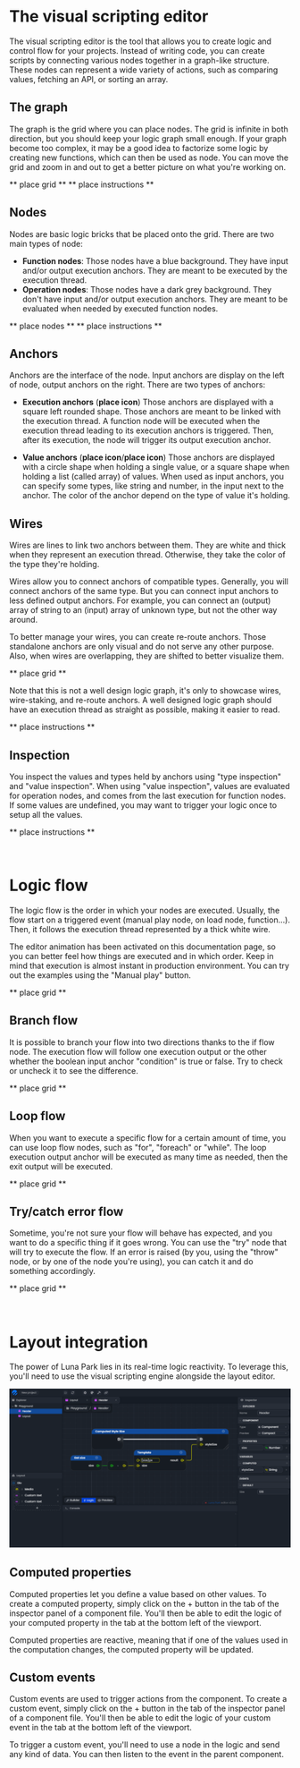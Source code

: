 # The visual scripting editor

The visual scripting editor is the tool that allows you to create logic and control flow for your projects. Instead of writing code, you can create scripts by connecting various nodes together in a graph-like structure. These nodes can represent a wide variety of actions, such as comparing values, fetching an API, or sorting an array.

## The graph

The graph is the grid where you can place nodes. The grid is infinite in both direction, but you should keep your logic graph small enough. If your graph become too complex, it may be a good idea to factorize some logic by creating new functions, which can then be used as node. You can move the grid and zoom in and out to get a better picture on what you're working on.

** place grid **
** place instructions **

## Nodes

Nodes are basic logic bricks that be placed onto the grid. There are two main types of node:

- **Function nodes**: Those nodes have a blue background. They have input and/or output execution anchors. They are meant to be executed by the execution thread.
- **Operation nodes**: Those nodes have a dark grey background. They don't have input and/or output execution anchors. They are meant to be evaluated when needed by executed function nodes.

** place nodes **
** place instructions **

## Anchors

Anchors are the interface of the node. Input anchors are display on the left of node, output anchors on the right. There are two types of anchors:

- **Execution anchors** (**place icon**)
  Those anchors are displayed with a square left rounded shape. Those anchors are meant to be linked with the execution thread. A function node will be executed when the execution thread leading to its execution anchors is triggered. Then, after its execution, the node will trigger its output execution anchor.

- **Value anchors** (**place icon**/**place icon**)
  Those anchors are displayed with a circle shape when holding a single value, or a square shape when holding a list (called array) of values. When used as input anchors, you can specify some types, like string and number, in the input next to the anchor. The color of the anchor depend on the type of value it's holding.

<script setup lang="ts">
import { visualScriptingEditorTableData } from '../../tables-data'
</script>

<TypeTable
:columns="[
{ title: 'Type', key: 'type' },
{ title: 'Example', key: 'example' },
{ title: 'Type', key: 'type2' },
{ title: 'Example', key: 'example2' }
]"
:rows="visualScriptingEditorTableData"
/>

## Wires

Wires are lines to link two anchors between them. They are white and thick when they represent an execution thread. Otherwise, they take the color of the type they're holding.

Wires allow you to connect anchors of compatible types. Generally, you will connect anchors of the same type. But you can connect input anchors to less defined output anchors. For example, you can connect an (output) array of string to an (input) array of unknown type, but not the other way around.

To better manage your wires, you can create re-route anchors. Those standalone anchors are only visual and do not serve any other purpose. Also, when wires are overlapping, they are shifted to better visualize them. 

** place grid **

Note that this is not a well design logic graph, it's only to showcase wires, wire-staking, and re-route anchors. A well designed logic graph should have an execution thread as straight as possible, making it easier to read. 

** place instructions **

## Inspection

You inspect the values and types held by anchors using "type inspection" and "value inspection". When using "value inspection", values are evaluated for operation nodes, and comes from the last execution for function nodes. If some values are undefined, you may want to trigger your logic once to setup all the values. 

** place instructions **

<br>

# Logic flow

The logic flow is the order in which your nodes are executed. Usually, the flow start on a triggered event (manual play node, on load node, function...). Then, it follows the execution thread represented by a thick white wire.

The editor animation has been activated on this documentation page, so you can better feel how things are executed and in which order. Keep in mind that execution is almost instant in production environment. You can try out the examples using the "Manual play" button. 

** place grid **

## Branch flow

It is possible to branch your flow into two directions thanks to the if flow node. The execution flow will follow one execution output or the other whether the boolean input anchor "condition" is true or false. Try to check or uncheck it to see the difference. 

** place grid **

## Loop flow

When you want to execute a specific flow for a certain amount of time, you can use loop flow nodes, such as "for", "foreach" or "while". The loop execution output anchor will be executed as many time as needed, then the exit output will be executed. 

** place grid **

## Try/catch error flow

Sometime, you're not sure your flow will behave has expected, and you want to do a specific thing if it goes wrong. You can use the "try" node that will try to execute the flow. If an error is raised (by you, using the "throw" node, or by one of the node you're using), you can catch it and do something accordingly. 

** place grid **

<br>

# Layout integration

The power of Luna Park lies in its real-time logic reactivity. To leverage this, you'll need to use the visual scripting engine alongside the layout editor. 

![Screenshot of the Luna Park editor](../../assets/visual-scripting/layout-integration/screen1.png)

## Computed properties

Computed properties let you define a value based on other values. To create a computed property, simply click on the + button in the <Highlight text="computed"/> tab of the inspector panel of a component file. You'll then be able to edit the logic of your computed property in the <Highlight text="logic"/> tab at the bottom left of the viewport.

Computed properties are reactive, meaning that if one of the values used in the computation changes, the computed property will be updated. 

## Custom events

Custom events are used to trigger actions from the component. To create a custom event, simply click on the + button in the <Highlight text="events"/> tab of the inspector panel of a component file. You'll then be able to edit the logic of your custom event in the <Highlight text="logic"/> tab at the bottom left of the viewport.

To trigger a custom event, you'll need to use a <Highlight text="trigger"/> node in the logic and send any kind of data. You can then listen to the event in the parent component. 
